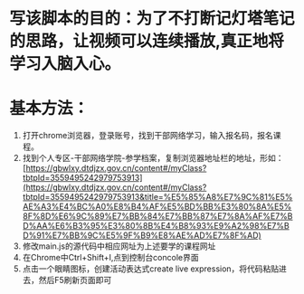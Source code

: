 # 写该脚本的目的：为了不打断记灯塔笔记的思路，让视频可以连续播放,真正地将学习入脑入心。
# 基本方法：
1. 打开chrome浏览器，登录账号，找到干部网络学习，输入报名码，报名课程。
2. 找到个人专区-干部网络学院-参学档案，复制浏览器地址栏的地址，形如：[https://gbwlxy.dtdjzx.gov.cn/content#/myClass?tbtpId=3559495242979753913](https://gbwlxy.dtdjzx.gov.cn/content#/myClass?tbtpId=3559495242979753913&title=%E5%85%A8%E7%9C%81%E5%AE%A3%E4%BC%A0%E8%B4%AF%E5%BD%BB%E3%80%8A%E5%8F%8D%E6%9C%89%E7%BB%84%E7%BB%87%E7%8A%AF%E7%BD%AA%E6%B3%95%E3%80%8B%E4%B8%93%E9%A2%98%E7%BD%91%E7%BB%9C%E5%9F%B9%E8%AE%AD%E7%8F%AD)
3. 修改main.js的源代码中相应网址为上述要学的课程网址
4. 在Chrome中Ctrl+Shift+I,点到控制台concole界面
5. 点击一个眼睛图标，创建活动表达式create live expression，将代码粘贴进去，然后F5刷新页面即可



